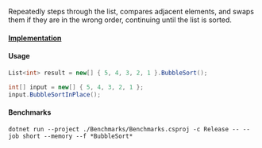 Repeatedly steps through the list, compares adjacent elements, and swaps them if they are in the wrong order, continuing until the list is sorted.

#### [Implementation](https://github.com/Timmoth/DsaDotnet/blob/main/DsaDotnet/Sorting/Bubble.cs)

#### Usage
```cs
List<int> result = new[] { 5, 4, 3, 2, 1 }.BubbleSort();

int[] input = new[] { 5, 4, 3, 2, 1 };
input.BubbleSortInPlace();
```

#### Benchmarks
```console
dotnet run --project ./Benchmarks/Benchmarks.csproj -c Release -- --job short --memory --f *BubbleSort*
```